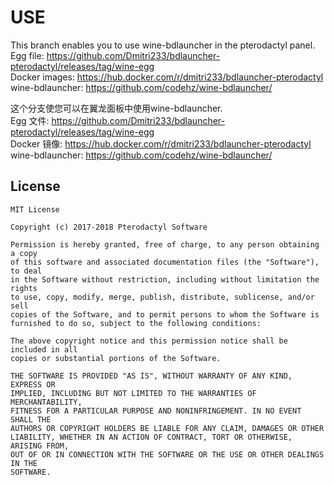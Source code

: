 # USE
This branch enables you to use wine-bdlauncher in the pterodactyl panel.<br>
Egg file: https://github.com/Dmitri233/bdlauncher-pterodactyl/releases/tag/wine-egg<br>
Docker images: https://hub.docker.com/r/dmitri233/bdlauncher-pterodactyl<br>
wine-bdlauncher: https://github.com/codehz/wine-bdlauncher/<br>

这个分支使您可以在翼龙面板中使用wine-bdlauncher.<br>
Egg 文件: https://github.com/Dmitri233/bdlauncher-pterodactyl/releases/tag/wine-egg<br>
Docker 镜像: https://hub.docker.com/r/dmitri233/bdlauncher-pterodactyl<br>
wine-bdlauncher: https://github.com/codehz/wine-bdlauncher/<br>




## License
```
MIT License

Copyright (c) 2017-2018 Pterodactyl Software

Permission is hereby granted, free of charge, to any person obtaining a copy
of this software and associated documentation files (the "Software"), to deal
in the Software without restriction, including without limitation the rights
to use, copy, modify, merge, publish, distribute, sublicense, and/or sell
copies of the Software, and to permit persons to whom the Software is
furnished to do so, subject to the following conditions:

The above copyright notice and this permission notice shall be included in all
copies or substantial portions of the Software.

THE SOFTWARE IS PROVIDED "AS IS", WITHOUT WARRANTY OF ANY KIND, EXPRESS OR
IMPLIED, INCLUDING BUT NOT LIMITED TO THE WARRANTIES OF MERCHANTABILITY,
FITNESS FOR A PARTICULAR PURPOSE AND NONINFRINGEMENT. IN NO EVENT SHALL THE
AUTHORS OR COPYRIGHT HOLDERS BE LIABLE FOR ANY CLAIM, DAMAGES OR OTHER
LIABILITY, WHETHER IN AN ACTION OF CONTRACT, TORT OR OTHERWISE, ARISING FROM,
OUT OF OR IN CONNECTION WITH THE SOFTWARE OR THE USE OR OTHER DEALINGS IN THE
SOFTWARE.
```
